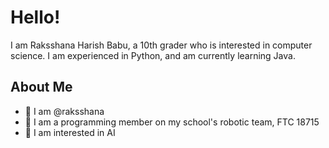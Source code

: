 # Hello! 

I am Raksshana Harish Babu, a 10th grader who is interested in computer science. I am experienced in Python, and am currently learning Java. 

## About Me
- 👋 I am @raksshana
- 🤖 I am a programming member on my school's robotic team, FTC 18715
- 🌱 I am interested in AI 
<!--
**raksshana/raksshana** is a ✨ _special_ ✨ repository because its `README.md` (this file) appears on your GitHub profile.

Here are some ideas to get you started:
-->
